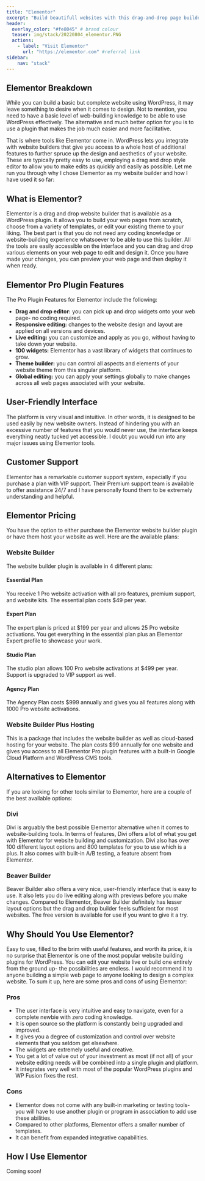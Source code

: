 ```yaml
---
title: "Elementor"
excerpt: "Build beautifull websites with this drag-and-drop page builder. Zero coding knowledge required!"
header:
  overlay_color: "#fe8045" # brand colour
  teaser: img/stack/20220804_elementor.PNG
  actions:
    - label: "Visit Elementor"
      url: "https://elementor.com" #referral link
sidebar:
    nav: "stack"
---
```


## Elementor Breakdown

While you can build a basic but complete website using WordPress, it may leave something to desire when it comes to design. Not to mention, you need to have a basic level of web-building knowledge to be able to use WordPress effectively. The alternative and much better option for you is to use a plugin that makes the job much easier and more facilitative.

That is where tools like Elementor come in. WordPress lets you integrate with website builders that give you access to a whole host of additional features to further spruce up the design and aesthetics of your website. These are typically pretty easy to use, employing a drag and drop style editor to allow you to make edits as quickly and easily as possible. Let me run you through why I chose Elementor as my website builder and how I have used it so far:

## What is Elementor?

Elementor is a drag and drop website builder that is available as a WordPress plugin. It allows you to build your web pages from scratch, choose from a variety of templates, or edit your existing theme to your liking. The best part is that you do not need any coding knowledge or website-building experience whatsoever to be able to use this builder. All the tools are easily accessible on the interface and you can drag and drop various elements on your web page to edit and design it. Once you have made your changes, you can preview your web page and then deploy it when ready.

## Elementor Pro Plugin Features

The Pro Plugin Features for Elementor include the following:

- **Drag and drop editor:** you can pick up and drop widgets onto your web page- no coding required.
- **Responsive editing:** changes to the website design and layout are applied on all versions and devices.
- **Live editing:** you can customize and apply as you go, without having to take down your website.
- **100 widgets:** Elementor has a vast library of widgets that continues to grow.
- **Theme builder:** you can control all aspects and elements of your website theme from this singular platform.
- **Global editing:** you can apply your settings globally to make changes across all web pages associated with your website.

## User-Friendly Interface

The platform is very visual and intuitive. In other words, it is designed to be used easily by new website owners. Instead of hindering you with an excessive number of features that you would never use, the interface keeps everything neatly tucked yet accessible. I doubt you would run into any major issues using Elementor tools.

## Customer Support

Elementor has a remarkable customer support system, especially if you purchase a plan with VIP support. Their Premium support team is available to offer assistance 24/7 and I have personally found them to be extremely understanding and helpful.

## Elementor Pricing

You have the option to either purchase the Elementor website builder plugin or have them host your website as well. Here are the available plans:

### Website Builder

The website builder plugin is available in 4 different plans:

#### Essential Plan

You receive 1 Pro website activation with all pro features, premium support, and website kits. The essential plan costs $49 per year.

#### Expert Plan

The expert plan is priced at $199 per year and allows 25 Pro website activations. You get everything in the essential plan plus an Elementor Expert profile to showcase your work.

#### Studio Plan

The studio plan allows 100 Pro website activations at $499 per year. Support is upgraded to VIP support as well.

#### Agency Plan

The Agency Plan costs $999 annually and gives you all features along with 1000 Pro website activations.

### Website Builder Plus Hosting

This is a package that includes the website builder as well as cloud-based hosting for your website. The plan costs $99 annually for one website and gives you access to all Elementor Pro plugin features with a built-in Google Cloud Platform and WordPress CMS tools.

## Alternatives to Elementor

If you are looking for other tools similar to Elementor, here are a couple of the best available options:

### Divi

Divi is arguably the best possible Elementor alternative when it comes to website-building tools. In terms of features, Divi offers a lot of what you get with Elementor for website building and customization. Divi also has over 100 different layout options and 800 templates for you to use which is a plus. It also comes with built-in A/B testing, a feature absent from Elementor.

### Beaver Builder

Beaver Builder also offers a very nice, user-friendly interface that is easy to use. It also lets you do live editing along with previews before you make changes. Compared to Elementor, Beaver Builder definitely has lesser layout options but the drag and drop builder feels sufficient for most websites. The free version is available for use if you want to give it a try.

## Why Should You Use Elementor?

Easy to use, filled to the brim with useful features, and worth its price, it is no surprise that Elementor is one of the most popular website building plugins for WordPress. You can edit your website live or build one entirely from the ground up- the possibilities are endless. I would recommend it to anyone building a simple web page to anyone looking to design a complex website. To sum it up, here are some pros and cons of using Elementor:

### Pros

- The user interface is very intuitive and easy to navigate, even for a complete newbie with zero coding knowledge.
- It is open source so the platform is constantly being upgraded and improved.
- It gives you a degree of customization and control over website elements that you seldom get elsewhere.
- The widgets are extremely useful and creative.
- You get a lot of value out of your investment as most (if not all) of your website editing needs will be combined into a single plugin and platform.
- It integrates very well with most of the popular WordPress plugins and WP Fusion fixes the rest.

### Cons

- Elementor does not come with any built-in marketing or testing tools- you will have to use another plugin or program in association to add use these abilities.
- Compared to other platforms, Elementor offers a smaller number of templates.
- It can benefit from expanded integrative capabilities.

## How I Use Elementor

>
Coming soon!